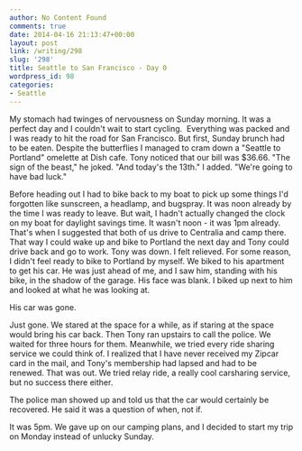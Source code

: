 ```yaml
---
author: No Content Found
comments: true
date: 2014-04-16 21:13:47+00:00
layout: post
link: /writing/298
slug: '298'
title: Seattle to San Francisco - Day 0
wordpress_id: 98
categories:
- Seattle
---
```


My stomach had twinges of nervousness on Sunday morning. It was a perfect day and I couldn't wait to start cycling.  Everything was packed and I was ready to hit the road for San Francisco. But first, Sunday brunch had to be eaten. Despite the butterflies I managed to cram down a "Seattle to Portland" omelette at Dish cafe. Tony noticed that our bill was $36.66. "The sign of the beast," he joked. "And today's the 13th." I added. "We're going to have bad luck."





Before heading out I had to bike back to my boat to pick up some things I'd forgotten like sunscreen, a headlamp, and bugspray. It was noon already by the time I was ready to leave. But wait, I hadn't actually changed the clock on my boat for daylight savings time. It wasn't noon - it was 1pm already. That's when I suggested that both of us drive to Centralia and camp there. That way I could wake up and bike to Portland the next day and Tony could drive back and go to work. Tony was down. I felt relieved. For some reason, I didn't feel ready to bike to Portland by myself. We biked to his apartment to get his car. He was just ahead of me, and I saw him, standing with his bike, in the shadow of the garage. His face was blank. I biked up next to him and looked at what he was looking at.







His car was gone.







Just gone. We stared at the space for a while, as if staring at the space would bring his car back. Then Tony ran upstairs to call the police. We waited for three hours for them. Meanwhile, we tried every ride sharing service we could think of. I realized that I have never received my Zipcar card in the mail, and Tony's membership had lapsed and had to be renewed. That was out. We tried relay ride, a really cool carsharing service, but no success there either.







The police man showed up and told us that the car would certainly be recovered. He said it was a question of when, not if.







It was 5pm. We gave up on our camping plans, and I decided to start my trip on Monday instead of unlucky Sunday.
